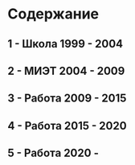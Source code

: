 # Содержание

## 1 - Школа 1999 - 2004

## 2 - МИЭТ 2004 - 2009

## 3 - Работа 2009 - 2015

## 4 - Работа 2015 - 2020

## 5 - Работа 2020 -
